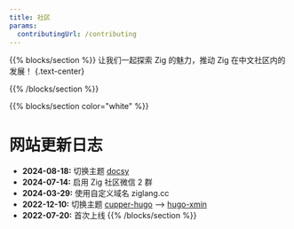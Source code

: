 ```yaml
---
title: 社区
params:
  contributingUrl: /contributing
---
```


{{% blocks/section %}}
让我们一起探索 Zig 的魅力，推动 Zig 在中文社区内的发展！
{.text-center}

{{% /blocks/section %}}

{{% blocks/section color="white" %}}

# 网站更新日志

- **2024-08-18:** 切换主题 [docsy](https://github.com/google/docsy)
- **2024-07-14:** 启用 Zig 社区微信 2 群
- **2024-03-29:** 使用自定义域名 ziglang.cc
- **2022-12-10:** 切换主题 [cupper-hugo](https://github.com/zwbetz-gh/cupper-hugo-theme) &#x2013;> [hugo-xmin](https://github.com/yihui/hugo-xmin)
- **2022-07-20:** 首次上线
  {{% /blocks/section %}}
